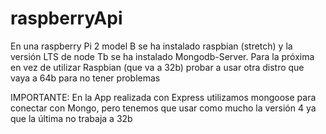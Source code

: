 # raspberryApi

En una raspberry Pi 2 model B se ha instalado raspbian (stretch) y la versión LTS de node
Tb se ha instalado Mongodb-Server.
Para la próxima en vez de utilizar Raspbian (que va a 32b) probar a usar otra distro que vaya a 64b para no tener problemas 

IMPORTANTE:
En la App realizada con Express utilizamos mongoose para conectar con Mongo, pero tenemos que usar como mucho la versión 4 
ya que la última no trabaja a 32b
